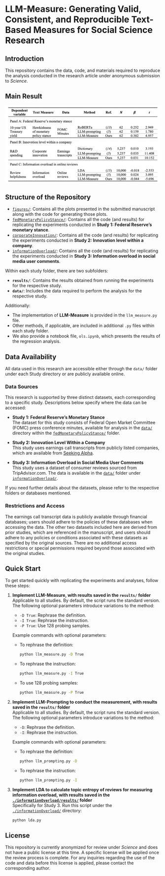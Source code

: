 # LLM-Measure: Generating Valid, Consistent, and Reproducible Text-Based Measures for Social Science Research

## Introduction

This repository contains the data, code, and materials required to reproduce the analysis conducted in the research article under anonymous submission to *Science*.

## Main Result

![Main Result](./figures/main.jpg)

## Structure of the Repository
- [`figures/`](./figures/): Contains all the plots presented in the submitted manuscript along with the code for generating those plots.
- [`fedMonetaryPolicyStance/`](./fedMonetaryPolicyStance/): Contains all the code (and results) for replicating the experiments conducted in **Study 1: Federal Reserve’s monetary stance**.
- [`corporateInnovation/`](./corporateInnovation/): Contains all the code (and results) for replicating the experiments conducted in **Study 2: Innovation level within a company**.
- [`informationOverload/`](./informationOverload/): Contains all the code (and results) for replicating the experiments conducted in **Study 3: Information overload in social media user comments**.

Within each study folder, there are two subfolders:
  - **`results/`**: Contains the results obtained from running the experiments for the respective study.
  - **`data/`**: Includes the data required to perform the analysis for the respective study.

Additionally:
- The implementation of **LLM-Measure** is provided in the `llm_measure.py` file.
- Other methods, if applicable, are included in additional `.py` files within each study folder.
- We also provide a notebook file, `ols.ipynb`, which presents the results of the regression analysis.


## Data Availability

All data used in this research are accessible either through the `data/` folder under each Study directory or are publicly available online.

### Data Sources

This research is supported by three distinct datasets, each corresponding to a specific study. Descriptions below specify where the data can be accessed:

- **Study 1: Federal Reserve’s Monetary Stance**  
  The dataset for this study consists of Federal Open Market Committee (FOMC) press conference minutes, available for analysis in the [`data/`](./fedMonetaryPolicyStance/data/) directory within the [`fedMonetaryPolicyStance/`](./fedMonetaryPolicyStance/) folder.

- **Study 2: Innovation Level Within a Company**  
  This study uses earnings call transcripts from publicly listed companies, which are available from [Seeking Alpha](https://seekingalpha.com).

- **Study 3: Information Overload in Social Media User Comments**  
  This study uses a dataset of consumer reviews sourced from TripAdvisor.com. The data is available in the [`data/`](./informationOverload/data/) folder under [`informationOverload/`](./informationOverload/).

If you need further details about the datasets, please refer to the respective folders or databases mentioned.

### Restrictions and Access

The earnings call transcript data is publicly available through financial databases; users should adhere to the policies of these databases when accessing the data. The other two datasets included here are derived from prior studies, which are referenced in the manuscript, and users should adhere to any policies or conditions associated with these datasets as specified by the original sources. There are no additional access restrictions or special permissions required beyond those associated with the original studies.


## Quick Start

To get started quickly with replicating the experiments and analyses, follow these steps:

1. **Implement LLM-Measure, with results saved in the `results/` folder**  
   Applicable to all studies. By default, the script runs the standard version. The following optional parameters introduce variations to the method:
   - `-D True`: Rephrase the definition.
   - `-I True`: Rephrase the instruction.
   - `-P True`: Use 128 probing samples.

   Example commands with optional parameters:
   - To rephrase the definition:
     ```bash
     python llm_measure.py -D True
     ```
   - To rephrase the instruction:
     ```bash
     python llm_measure.py -I True
     ```
   - To use 128 probing samples:
     ```bash
     python llm_measure.py -P True
     ```

2. **Implement LLM-Prompting to conduct the measurement, with results saved in the `results/` folder**  
   Applicable to all studies. By default, the script runs the standard version. The following optional parameters introduce variations to the method:
   - `-D`: Rephrase the definition.
   - `-I`: Rephrase the instruction.

   Example commands with optional parameters:
   - To rephrase the definition:
     ```bash
     python llm_prompting.py -D
     ```
   - To rephrase the instruction:
     ```bash
     python llm_prompting.py -I
     ```

3. **Implement LDA to calculate topic entropy of reviews for measuring information overload, with results saved in the [`./informationOverload/results/`](./informationOverload/results/) folder**  
   Specifically for Study 3. Run this script under the [`./informationOverload/`](./informationOverload/) directory:
   ```bash
   python lda.py
   ```

## License

This repository is currently anonymized for review under *Science* and does not have a public license at this time. A specific license will be applied once the review process is complete. For any inquiries regarding the use of the code and data before this license is applied, please contact the corresponding author.


















